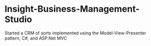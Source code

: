 # Insight-Business-Management-Studio
Started a CRM of sorts implemented using the Model-View-Presenter pattern, C#, and ASP.Net MVC


